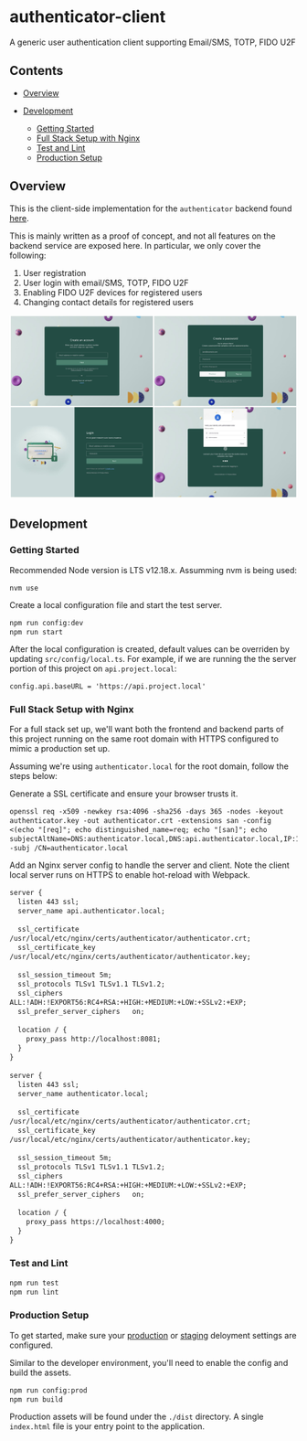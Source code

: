 # authenticator-client

A generic user authentication client supporting Email/SMS, TOTP, FIDO U2F

## Contents

* [Overview](#overview)

* [Development](#development)

  * [Getting Started](#getting-started)
  * [Full Stack Setup with Nginx](#dev-fullstack)
  * [Test and Lint](#test-and-lint)
  * [Production Setup](#production)

## <a name="overview">Overview</a>

This is the client-side implementation for the `authenticator` backend found [here](https://github.com/fmitra/authenticator).

This is mainly written as a proof of concept, and not all features on the backend service
are exposed here. In particular, we only cover the following:

1. User registration
2. User login with email/SMS, TOTP, FIDO U2F
3. Enabling FIDO U2F devices for registered users
4. Changing contact details for registered users

![ui](./docs/img/screens.jpg)

## <a name="development">Development</a>

### <a name="getting-started">Getting Started</a>

Recommended Node version is LTS v12.18.x.  Assumming nvm is being used:

```
nvm use
```

Create a local configuration file and start the test server.

```
npm run config:dev
npm run start
```

After the local configuration is created, default values can be overriden by updating
`src/config/local.ts`. For example, if we are running the the server portion of
this project on `api.project.local`:

```
config.api.baseURL = 'https://api.project.local'
```

### <a name="dev-fullstack">Full Stack Setup with Nginx</a>

For a full stack set up, we'll want both the frontend and backend parts of this
project running on the same root domain with HTTPS configured to mimic a production
set up.

Assuming we're using `authenticator.local` for the root domain, follow the steps
below:

Generate a SSL certificate and ensure your browser trusts it.

```
openssl req -x509 -newkey rsa:4096 -sha256 -days 365 -nodes -keyout authenticator.key -out authenticator.crt -extensions san -config <(echo "[req]"; echo distinguished_name=req; echo "[san]"; echo subjectAltName=DNS:authenticator.local,DNS:api.authenticator.local,IP:127.0.0.1) -subj /CN=authenticator.local
```

Add an Nginx server config to handle the server and client. Note the client local server
runs on HTTPS to enable hot-reload with Webpack.

```
server {
  listen 443 ssl;
  server_name api.authenticator.local;

  ssl_certificate /usr/local/etc/nginx/certs/authenticator/authenticator.crt;
  ssl_certificate_key /usr/local/etc/nginx/certs/authenticator/authenticator.key;

  ssl_session_timeout 5m;
  ssl_protocols TLSv1 TLSv1.1 TLSv1.2;
  ssl_ciphers  ALL:!ADH:!EXPORT56:RC4+RSA:+HIGH:+MEDIUM:+LOW:+SSLv2:+EXP;
  ssl_prefer_server_ciphers   on;

  location / {
    proxy_pass http://localhost:8081;
  }
}

server {
  listen 443 ssl;
  server_name authenticator.local;

  ssl_certificate /usr/local/etc/nginx/certs/authenticator/authenticator.crt;
  ssl_certificate_key /usr/local/etc/nginx/certs/authenticator/authenticator.key;

  ssl_session_timeout 5m;
  ssl_protocols TLSv1 TLSv1.1 TLSv1.2;
  ssl_ciphers  ALL:!ADH:!EXPORT56:RC4+RSA:+HIGH:+MEDIUM:+LOW:+SSLv2:+EXP;
  ssl_prefer_server_ciphers   on;

  location / {
    proxy_pass https://localhost:4000;
  }
}
```

### <a name="test-and-lint">Test and Lint</a>

```
npm run test
npm run lint
```

### <a name="production">Production Setup</a>

To get started, make sure your [production](./src/config/production.ts) or [staging](./src/config/staging.ts) deloyment settings are configured.

Similar to the developer environment, you'll need to enable the config and build the assets.

```
npm run config:prod
npm run build
```

Production assets will be found under the `./dist` directory. A single `index.html` file
is your entry point to the application.
